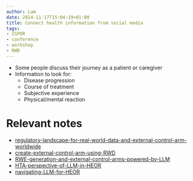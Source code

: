 ```yaml
---
author: Lam
date: 2024-11-17T15:04:19+01:00
title: Connect health information from social media
tags:
- ISPOR
- conference
- workshop
- RWD
---
```


- Some people discuss their journey as a patient or caregiver
- Information to look for:
  - Disease progression
  - Course of treatment
  - Subjective experience
  - Physical/mental reaction

# Relevant notes

- [regulatory-landscape-for-real-world-data-and-external-control-arm-worldwide](Resources/regulatory-landscape-for-real-world-data-and-external-control-arm-worldwide.md) 
- [create-external-control-arm-using-RWD](Resources/create-external-control-arm-using-RWD.md) 
- [RWE-generation-and-external-control-arms-powered-by-LLM](Resources/RWE-generation-and-external-control-arms-powered-by-LLM.md) 
- [HTA-perspective-of-LLM-in-HEOR](Resources/HTA-perspective-of-LLM-in-HEOR.md) 
- [navigating-LLM-for-HEOR](Resources/navigating-LLM-for-HEOR.md) 